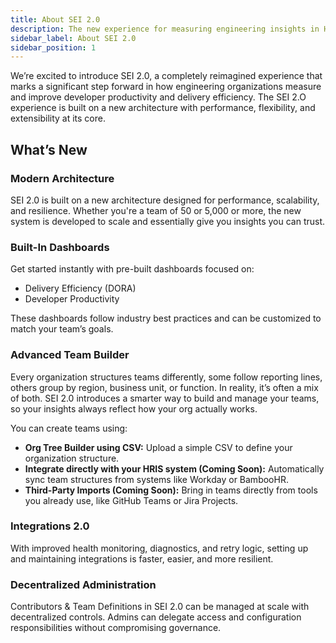 ```yaml
---
title: About SEI 2.0
description: The new experience for measuring engineering insights in Harness SEI
sidebar_label: About SEI 2.0
sidebar_position: 1
---
```


We’re excited to introduce SEI 2.0, a completely reimagined experience that marks a significant step forward in how engineering organizations measure and improve developer productivity and delivery efficiency. The SEI 2.O experience is built on a new architecture with performance, flexibility, and extensibility at its core.

## What’s New

### Modern Architecture

SEI 2.0 is built on a new architecture designed for performance, scalability, and resilience. Whether you're a team of 50 or 5,000 or more, the new system is developed to scale and essentially give you insights you can trust.

### Built-In Dashboards

Get started instantly with pre-built dashboards focused on:

* Delivery Efficiency (DORA)
* Developer Productivity

These dashboards follow industry best practices and can be customized to match your team’s goals.

### Advanced Team Builder

Every organization structures teams differently, some follow reporting lines, others group by region, business unit, or function. In reality, it’s often a mix of both. SEI 2.0 introduces a smarter way to build and manage your teams, so your insights always reflect how your org actually works.

You can create teams using:

* **Org Tree Builder using CSV:** Upload a simple CSV to define your organization structure.
* **Integrate directly with your HRIS system (Coming Soon):** Automatically sync team structures from systems like Workday or BambooHR.
* **Third-Party Imports (Coming Soon):** Bring in teams directly from tools you already use, like GitHub Teams or Jira Projects.

### Integrations 2.0

With improved health monitoring, diagnostics, and retry logic, setting up and maintaining integrations is faster, easier, and more resilient.

### Decentralized Administration

Contributors & Team Definitions in SEI 2.0 can be managed at scale with decentralized controls. Admins can delegate access and configuration responsibilities without compromising governance.
